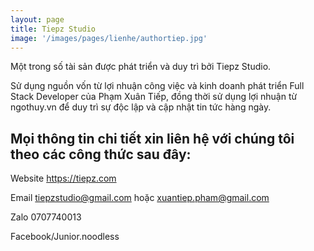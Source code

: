 ```yaml
---
layout: page
title: Tiepz Studio
image: '/images/pages/lienhe/authortiep.jpg'
---
```


Một trong số tài sản được phát triển và duy trì bởi Tiepz Studio.

Sử dụng nguồn vốn từ lợi nhuận công việc và kinh doanh phát triển Full Stack Developer của Phạm Xuân Tiếp, đồng thời sử dụng lợi nhuận từ ngothuy.vn để duy trì sự độc lập và cập nhật tin tức hàng ngày.

## Mọi thông tin chi tiết xin liên hệ với chúng tôi theo các công thức sau đây:

Website https://tiepz.com

Email tiepzstudio@gmail.com hoặc xuantiep.pham@gmail.com

Zalo 0707740013

Facebook/Junior.noodless
